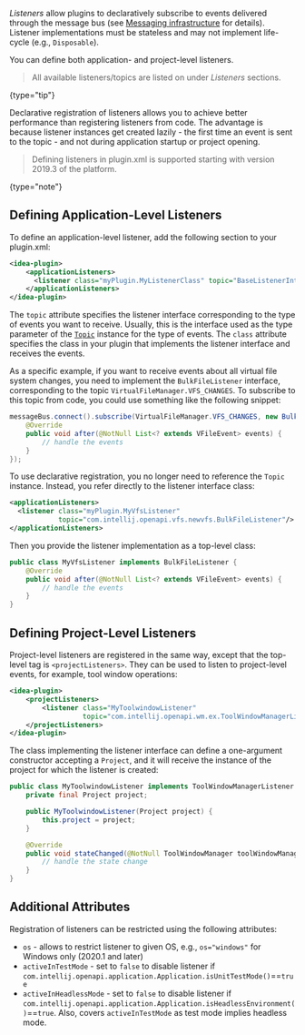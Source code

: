 [//]: # (title: Listeners)

<!-- Copyright 2000-2022 JetBrains s.r.o. and other contributors. Use of this source code is governed by the Apache 2.0 license that can be found in the LICENSE file. -->

_Listeners_ allow plugins to declaratively subscribe to events delivered through the message bus (see [Messaging infrastructure](messaging_infrastructure.md) for details).
Listener implementations must be stateless and may not implement life-cycle (e.g., `Disposable`).

You can define both application- and project-level listeners.

> All available listeners/topics are listed on [](extension_point_list.md) under _Listeners_ sections.
>
{type="tip"}

Declarative registration of listeners allows you to achieve better performance than registering listeners from code.
The advantage is because listener instances get created lazily - the first time an event is sent to the topic - and not during application startup or project opening.

> Defining listeners in <path>plugin.xml</path> is supported starting with version 2019.3 of the platform.
>
{type="note"}

## Defining Application-Level Listeners

To define an application-level listener, add the following section to your <path>plugin.xml</path>:

```xml
<idea-plugin>
    <applicationListeners>
      <listener class="myPlugin.MyListenerClass" topic="BaseListenerInterface"/>
    </applicationListeners>
</idea-plugin>
```

The `topic` attribute specifies the listener interface corresponding to the type of events you want to receive.
Usually, this is the interface used as the type parameter of the [`Topic`](upsource:///platform/extensions/src/com/intellij/util/messages/Topic.java) instance for the type of events.
The `class` attribute specifies the class in your plugin that implements the listener interface and receives the events.

As a specific example, if you want to receive events about all virtual file system changes, you need to implement the `BulkFileListener` interface, corresponding to the topic `VirtualFileManager.VFS_CHANGES`.
To subscribe to this topic from code, you could use something like the following snippet:

```java
messageBus.connect().subscribe(VirtualFileManager.VFS_CHANGES, new BulkFileListener() {
    @Override
    public void after(@NotNull List<? extends VFileEvent> events) {
        // handle the events
    }
});
```

To use declarative registration, you no longer need to reference the `Topic` instance.
Instead, you refer directly to the listener interface class:

```xml
<applicationListeners>
  <listener class="myPlugin.MyVfsListener"
            topic="com.intellij.openapi.vfs.newvfs.BulkFileListener"/>
</applicationListeners>
```

Then you provide the listener implementation as a top-level class:

```java
public class MyVfsListener implements BulkFileListener {
    @Override
    public void after(@NotNull List<? extends VFileEvent> events) {
        // handle the events
    }
}
```

## Defining Project-Level Listeners

Project-level listeners are registered in the same way, except that the top-level tag is `<projectListeners>`.
They can be used to listen to project-level events, for example, tool window operations:

```xml
<idea-plugin>
    <projectListeners>
        <listener class="MyToolwindowListener"
                  topic="com.intellij.openapi.wm.ex.ToolWindowManagerListener" />
    </projectListeners>
</idea-plugin>
```

The class implementing the listener interface can define a one-argument constructor accepting a `Project`, and it will receive the instance of the project for which the listener is created:

```java
public class MyToolwindowListener implements ToolWindowManagerListener {
    private final Project project;

    public MyToolwindowListener(Project project) {
        this.project = project;
    }

    @Override
    public void stateChanged(@NotNull ToolWindowManager toolWindowManager) {
        // handle the state change
    }
}
```

## Additional Attributes

Registration of listeners can be restricted using the following attributes:

- `os` - allows to restrict listener to given OS, e.g., `os="windows"` for Windows only (2020.1 and later)
- `activeInTestMode` - set to `false` to disable listener if `com.intellij.openapi.application.Application.isUnitTestMode()`==`true`
- `activeInHeadlessMode` - set to `false` to disable listener if `com.intellij.openapi.application.Application.isHeadlessEnvironment()`==`true`.
  Also, covers `activeInTestMode` as test mode implies headless mode.
